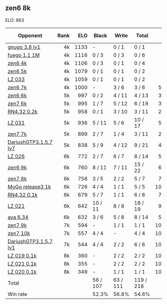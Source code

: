 ## zen6 8k ##

ELO: 863

Opponent | Rank | ELO | Black | Write | Total | Win rate
---------|-----:|----:|-------|-------|-------|-------:
[gnugo 3.8 lv1](gnugo%203.8%20lv1.md) | 4k | 1133 | - | 0 / 1 | 0 / 1 | 0.0%
[fuego 1.1 1M](fuego%201.1%201M.md) | 4k | 1116 | 0 / 3 | 0 / 3 | 0 / 6 | 0.0%
[zen6 4k](zen6%204k.md) | 4k | 1106 | 0 / 3 | 0 / 1 | 0 / 4 | 0.0%
[zen6 5k](zen6%205k.md) | 4k | 1079 | 0 / 1 | 0 / 1 | 0 / 2 | 0.0%
[LZ 033](LZ%20033.md) | 4k | 1059 | 0 / 1 | 0 / 1 | 0 / 2 | 0.0%
[zen6 7k](zen6%207k.md) | 4k | 1000 | - | 3 / 6 | 3 / 6 | 50.0%
[zen6 6k](zen6%206k.md) | 5k | 997 | 0 / 2 | 4 / 11 | 4 / 13 | 30.8%
[zen7 6k](zen7%206k.md) | 5k | 995 | 1 / 7 | 5 / 12 | 6 / 19 | 31.6%
[RN4.32 0.2k](RN4.32%200.2k.md) | 5k | 958 | 0 / 1 | 3 / 10 | 3 / 11 | 27.3%
[LZ 031](LZ%20031.md) | 5k | 936 | 5 / 11 | 5 / 6 | 10 / 17 | 58.8%
[zen7 7k](zen7%207k.md) | 5k | 899 | 2 / 7 | 1 / 4 | 3 / 11 | 27.3%
[DariushGTP3.1.5.7 lv7](DariushGTP3.1.5.7%20lv7.md) | 5k | 838 | 5 / 9 | 4 / 12 | 9 / 21 | 42.9%
[LZ 026](LZ%20026.md) | 6k | 772 | 2 / 7 | 6 / 7 | 8 / 14 | 57.1%
[zen6 9k](zen6%209k.md) | 6k | 760 | 8 / 11 | 7 / 11 | 15 / 22 | 68.2%
[zen7 8k](zen7%208k.md) | 6k | 758 | 3 / 5 | 2 / 2 | 5 / 7 | 71.4%
[MoGo release3 1k](MoGo%20release3%201k.md) | 6k | 726 | 4 / 4 | 1 / 1 | 5 / 5 | 100.0%
[RN4.32 0.1k](RN4.32%200.1k.md) | 6k | 679 | 5 / 7 | 1 / 1 | 6 / 8 | 75.0%
[LZ 021](LZ%20021.md) | 6k | 642 | 10 / 11 | 8 / 8 | 18 / 19 | 94.7%
[aya 6.34](aya%206.34.md) | 6k | 632 | 3 / 6 | 5 / 8 | 8 / 14 | 57.1%
[zen7 9k](zen7%209k.md) | 7k | 594 | - | 1 / 1 | 1 / 1 | 100.0%
[zen7 10k](zen7%2010k.md) | 7k | 557 | 4 / 4 | - | 4 / 4 | 100.0%
[DariushGTP3.1.5.7 lv1](DariushGTP3.1.5.7%20lv1.md) | 7k | 544 | 4 / 4 | 2 / 2 | 6 / 6 | 100.0%
[LZ 019 0.1k](LZ%20019%200.1k.md) | 8k | 360 | - | 2 / 2 | 2 / 2 | 100.0%
[LZ 021 0.1k](LZ%20021%200.1k.md) | 8k | 355 | - | 2 / 2 | 2 / 2 | 100.0%
[LZ 020 0.1k](LZ%20020%200.1k.md) | 8k | 349 | - | 1 / 1 | 1 / 1 | 100.0%
Total | | | 56 / 107 | 63 / 111 | 119 / 218 | 
Win rate| | | 52.3% | 56.8% | 54.6% | 
